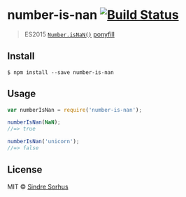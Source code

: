 # number-is-nan [![Build Status](https://travis-ci.org/sindresorhus/number-is-nan.svg?branch=master)](https://travis-ci.org/sindresorhus/number-is-nan)

> ES2015 [`Number.isNaN()`](https://developer.mozilla.org/en-US/docs/Web/JavaScript/Reference/Global_Objects/Number/isNaN) [ponyfill](https://ponyfill.com)

































<extoc></extoc>

## Install

```
$ npm install --save number-is-nan
```


## Usage

```js
var numberIsNan = require('number-is-nan');

numberIsNan(NaN);
//=> true

numberIsNan('unicorn');
//=> false
```


## License

MIT © [Sindre Sorhus](http://sindresorhus.com)
